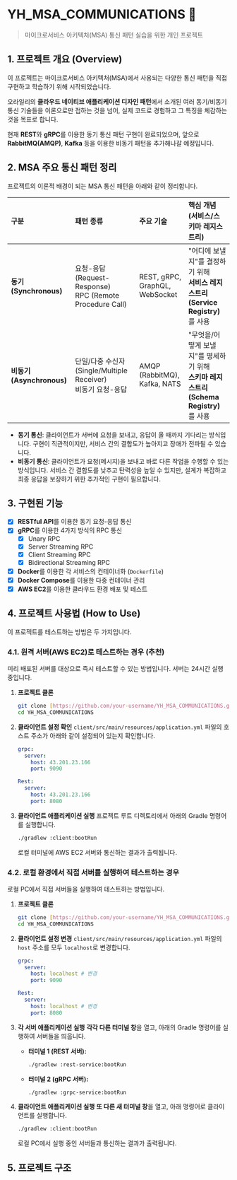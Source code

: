 # YH_MSA_COMMUNICATIONS 🔧
> 마이크로서비스 아키텍처(MSA) 통신 패턴 실습을 위한 개인 프로젝트

## 1. 프로젝트 개요 (Overview)

이 프로젝트는 마이크로서비스 아키텍처(MSA)에서 사용되는 다양한 통신 패턴을 직접 구현하고 학습하기 위해 시작되었습니다.

오라일리의 **클라우드 네이티브 애플리케이션 디자인 패턴**에서 소개된 여러 동기/비동기 통신 기술들을 이론으로만 접하는 것을 넘어, 실제 코드로 경험하고 그 특징을 체감하는 것을 목표로 합니다.

현재 **REST**와 **gRPC**를 이용한 동기 통신 패턴 구현이 완료되었으며, 앞으로 **RabbitMQ(AMQP)**, **Kafka** 등을 이용한 비동기 패턴을 추가해나갈 예정입니다.

## 2. MSA 주요 통신 패턴 정리

프로젝트의 이론적 배경이 되는 MSA 통신 패턴을 아래와 같이 정리합니다.

| 구분 | 패턴 종류 | 주요 기술 | 핵심 개념 (서비스/스키마 레지스트리) |
| :--- | :--- | :--- | :--- |
| **동기 (Synchronous)** | 요청-응답 (Request-Response)<br/>RPC (Remote Procedure Call) | REST, gRPC,<br/>GraphQL, WebSocket | "어디에 보낼지"를 결정하기 위해 <br/> **서비스 레지스트리(Service Registry)** 를 사용 |
| **비동기 (Asynchronous)** | 단일/다중 수신자 (Single/Multiple Receiver)<br/>비동기 요청-응답 | AMQP (RabbitMQ),<br/>Kafka, NATS | "무엇을/어떻게 보낼지"를 명세하기 위해 <br/> **스키마 레지스트리(Schema Registry)** 를 사용 |

-   **동기 통신**: 클라이언트가 서버에 요청을 보내고, 응답이 올 때까지 기다리는 방식입니다. 구현이 직관적이지만, 서비스 간의 결합도가 높아지고 장애가 전파될 수 있습니다.
-   **비동기 통신**: 클라이언트가 요청(메시지)을 보내고 바로 다른 작업을 수행할 수 있는 방식입니다. 서비스 간 결합도를 낮추고 탄력성을 높일 수 있지만, 설계가 복잡하고 최종 응답을 보장하기 위한 추가적인 구현이 필요합니다.

## 3. 구현된 기능

-   [x] **RESTful API**를 이용한 동기 요청-응답 통신
-   [x] **gRPC**를 이용한 4가지 방식의 RPC 통신
    -   [x] Unary RPC
    -   [x] Server Streaming RPC
    -   [x] Client Streaming RPC
    -   [x] Bidirectional Streaming RPC
-   [x] **Docker**를 이용한 각 서비스의 컨테이너화 (`Dockerfile`)
-   [x] **Docker Compose**를 이용한 다중 컨테이너 관리
-   [x] **AWS EC2**를 이용한 클라우드 환경 배포 및 테스트

## 4. 프로젝트 사용법 (How to Use)

이 프로젝트를 테스트하는 방법은 두 가지입니다.

### 4.1. 원격 서버(AWS EC2)로 테스트하는 경우 (추천)

미리 배포된 서버를 대상으로 즉시 테스트할 수 있는 방법입니다. 서버는 24시간 실행 중입니다.

1.  **프로젝트 클론**
    ```bash
    git clone [https://github.com/your-username/YH_MSA_COMMUNICATIONS.git](https://github.com/your-username/YH_MSA_COMMUNICATIONS.git)
    cd YH_MSA_COMMUNICATIONS
    ```

2.  **클라이언트 설정 확인**
    `client/src/main/resources/application.yml` 파일의 호스트 주소가 아래와 같이 설정되어 있는지 확인합니다.
    ```yaml
    grpc:
      server:
        host: 43.201.23.166
        port: 9090

    Rest:
      server:
        host: 43.201.23.166
        port: 8080
    ```

3.  **클라이언트 애플리케이션 실행**
    프로젝트 루트 디렉토리에서 아래의 Gradle 명령어를 실행합니다.
    ```bash
    ./gradlew :client:bootRun
    ```
    로컬 터미널에 AWS EC2 서버와 통신하는 결과가 출력됩니다.

### 4.2. 로컬 환경에서 직접 서버를 실행하여 테스트하는 경우

로컬 PC에서 직접 서버들을 실행하여 테스트하는 방법입니다.

1.  **프로젝트 클론**
    ```bash
    git clone [https://github.com/your-username/YH_MSA_COMMUNICATIONS.git](https://github.com/your-username/YH_MSA_COMMUNICATIONS.git)
    cd YH_MSA_COMMUNICATIONS
    ```

2.  **클라이언트 설정 변경**
    `client/src/main/resources/application.yml` 파일의 `host` 주소를 모두 `localhost`로 변경합니다.
    ```yaml
    grpc:
      server:
        host: localhost # 변경
        port: 9090

    Rest:
      server:
        host: localhost # 변경
        port: 8080
    ```

3.  **각 서버 애플리케이션 실행**
    **각각 다른 터미널 창**을 열고, 아래의 Gradle 명령어를 실행하여 서버들을 띄웁니다.
    
    * **터미널 1 (REST 서버):**
        ```bash
        ./gradlew :rest-service:bootRun
        ```
    * **터미널 2 (gRPC 서버):**
        ```bash
        ./gradlew :grpc-service:bootRun
        ```

4.  **클라이언트 애플리케이션 실행**
    **또 다른 새 터미널 창**을 열고, 아래 명령어로 클라이언트를 실행합니다.
    ```bash
    ./gradlew :client:bootRun
    ```
    로컬 PC에서 실행 중인 서버들과 통신하는 결과가 출력됩니다.

## 5. 프로젝트 구조
